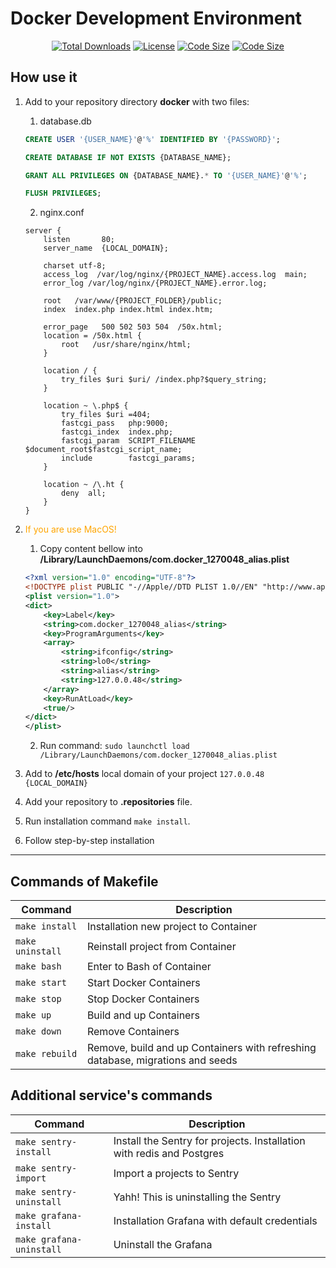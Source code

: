 # Docker Development Environment

<p align="center">
<a href="https://packagist.org/packages/laravel/framework"><img src="https://img.shields.io/github/downloads/PopovAleksey/Docker-Development-Environment/total" alt="Total Downloads"></a>
<a href="https://packagist.org/packages/laravel/framework"><img src="https://img.shields.io/github/license/PopovAleksey/Docker-Development-Environment" alt="License"></a>
<a href="https://packagist.org/packages/laravel/framework"><img src="https://img.shields.io/github/languages/code-size/PopovAleksey/Docker-Development-Environment" alt="Code Size"></a>
<a href="https://packagist.org/packages/laravel/framework"><img src="https://img.shields.io/github/v/release/PopovAleksey/Docker-Development-Environment" alt="Code Size"></a>
</p>

## How use it

1. Add to your repository directory **docker** with two files:
    1. database.db
    ```sql
    CREATE USER '{USER_NAME}'@'%' IDENTIFIED BY '{PASSWORD}';
    
    CREATE DATABASE IF NOT EXISTS {DATABASE_NAME};
    
    GRANT ALL PRIVILEGES ON {DATABASE_NAME}.* TO '{USER_NAME}'@'%';
    
    FLUSH PRIVILEGES;
    ```
    2. nginx.conf

    ```apacheconf
    server {
        listen       80;
        server_name  {LOCAL_DOMAIN};
    
        charset utf-8;
        access_log  /var/log/nginx/{PROJECT_NAME}.access.log  main;
        error_log /var/log/nginx/{PROJECT_NAME}.error.log;
    
        root   /var/www/{PROJECT_FOLDER}/public;
        index  index.php index.html index.htm;
    
        error_page   500 502 503 504  /50x.html;
        location = /50x.html {
            root   /usr/share/nginx/html;
        }
    
        location / {
            try_files $uri $uri/ /index.php?$query_string;
        }
    
        location ~ \.php$ {
            try_files $uri =404;
            fastcgi_pass   php:9000;
            fastcgi_index  index.php;
            fastcgi_param  SCRIPT_FILENAME  $document_root$fastcgi_script_name;
            include        fastcgi_params;
        }
    
        location ~ /\.ht {
            deny  all;
        }
    }
    ```

2. <span style="color:orange">If you are use MacOS!</span>

    1. Copy content bellow into **/Library/LaunchDaemons/com.docker_1270048_alias.plist**

    ```xml
    <?xml version="1.0" encoding="UTF-8"?>
    <!DOCTYPE plist PUBLIC "-//Apple//DTD PLIST 1.0//EN" "http://www.apple.com/DTDs/PropertyList-1.0.dtd">
    <plist version="1.0">
    <dict>
        <key>Label</key>
        <string>com.docker_1270048_alias</string>
        <key>ProgramArguments</key>
        <array>
            <string>ifconfig</string>
            <string>lo0</string>
            <string>alias</string>
            <string>127.0.0.48</string>
        </array>
        <key>RunAtLoad</key>
        <true/>
    </dict>
    </plist>
    ```
    2. Run command: `sudo launchctl load /Library/LaunchDaemons/com.docker_1270048_alias.plist`


3. Add to **/etc/hosts** local domain of your project
   `127.0.0.48 {LOCAL_DOMAIN}`
4. Add your repository to **.repositories** file.
5. Run installation command `make install`.
6. Follow step-by-step installation

---

## Commands of Makefile

| Command          | Description                                                                    |
|------------------|--------------------------------------------------------------------------------|
| `make install`   | Installation new project to Container                                          |
| `make uninstall` | Reinstall project from Container                                               |
| `make bash`      | Enter to Bash of Container                                                     |
| `make start`     | Start Docker Containers                                                        |
| `make stop`      | Stop Docker Containers                                                         |
| `make up`        | Build and up Containers                                                        |
| `make down`      | Remove Containers                                                              |
| `make rebuild`   | Remove, build and up Containers with refreshing database, migrations and seeds |

## Additional service's commands

| Command                      | Description                                                           |
|------------------------------|-----------------------------------------------------------------------|
| `make sentry-install`        | Install the Sentry for projects. Installation with redis and Postgres |
| `make sentry-import`         | Import a projects to Sentry                                           |
| `make sentry-uninstall`      | Yahh! This is uninstalling the Sentry                                 |
| `make grafana-install`       | Installation Grafana with default credentials                         |
| `make grafana-uninstall`     | Uninstall the Grafana                                                 |

